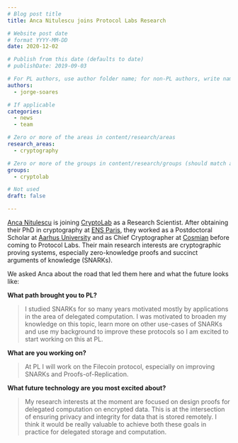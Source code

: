```yaml
---
# Blog post title
title: Anca Nitulescu joins Protocol Labs Research

# Website post date
# format YYYY-MM-DD
date: 2020-12-02

# Publish from this date (defaults to date)
# publishDate: 2019-09-03

# For PL authors, use author folder name; for non-PL authors, write name as in paper within ""
authors:
  - jorge-soares

# If applicable
categories:
  - news
  - team

# Zero or more of the areas in content/research/areas
research_areas:
  - cryptography

# Zero or more of the groups in content/research/groups (should match author membership)
groups:
  - cryptolab

# Not used
draft: false

---
```


[Anca Nitulescu](/authors/anca-nitulescu/) is joining [CryptoLab](/groups/cryptolab/) as a Research Scientist. After obtaining their PhD in cryptography at [ENS Paris](https://www.ens.psl.eu/en), they worked as a Postdoctoral Scholar at [Aarhus University](https://international.au.dk/) and as Chief Cryptographer at [Cosmian](https://cosmian.com/) before coming to Protocol Labs. Their main research interests are cryptographic proving systems, especially zero-knowledge proofs and succinct arguments of knowledge (SNARKs).

We asked Anca about the road that led them here and what the future looks like:

**What path brought you to PL?**

> I studied SNARKs for so many years motivated mostly by applications in the area of delegated computation. I was motivated to broaden my knowledge on this topic, learn more on other use-cases of SNARKs and use my background to improve these protocols so I am excited to start working on this at PL.

**What are you working on?**

> At PL I will work on the Filecoin protocol, especially on improving SNARKs and Proofs-of-Replication.

**What future technology are you most excited about?**

> My research interests at the moment are focused on design proofs for delegated computation on encrypted data. This is at the intersection of ensuring privacy and integrity for data that is stored remotely. I think it would be really valuable to achieve both these goals in practice for delegated storage and computation.
